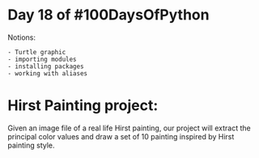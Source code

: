 # Day 18 of #100DaysOfPython

Notions:

    - Turtle graphic
    - importing modules
    - installing packages
    - working with aliases


# Hirst Painting project:

Given an image file of a real life Hirst painting, our project will extract the principal color values and draw a set of 10 painting inspired by Hirst painting style.